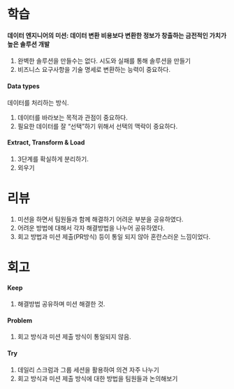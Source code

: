 # 학습
#### 데이터 엔지니어의 미션: 데이터 변환 비용보다 변환한 정보가 창출하는 금전적인 가치가 높은 솔루션 개발
1. 완벽한 솔루션을 만들수는 없다. 시도와 실패를 통해 솔루션을 만들기
2. 비즈니스 요구사항을 기술 명세로 변환하는 능력이 중요하다.

#### Data types 
데이터를 처리하는 방식. 
1. 데이터를 바라보는 목적과 관점이 중요하다.
2. 필요한 데이터를 잘 “선택”하기 위해서 선택의 맥락이 중요하다.

#### Extract, Transform & Load
1. 3단계를 확실하게 분리하기.
2. 외우기

# 리뷰 
1. 미션을 하면서 팀원들과 함께 해결하기 어려운 부분을 공유하였다.
2. 어려운 방법에 대해서 각자 해결방법을 나누어 공유하였다.
3. 회고 방법과 미션 제출(PR방식) 등이 통일 되지 않아 혼란스러운 느낌이었다.

# 회고
#### Keep
1. 해결방법 공유하며 미션 해결한 것.

#### Problem
1. 회고 방식과 미션 제출 방식이 통일되지 않음.

#### Try
1. 데일리 스크럼과 그룹 세션을 활용하여 의견 자주 나누기
2. 회고 방식과 미션 제출 방식에 대한 방법을 팀원들과 논의해보기

